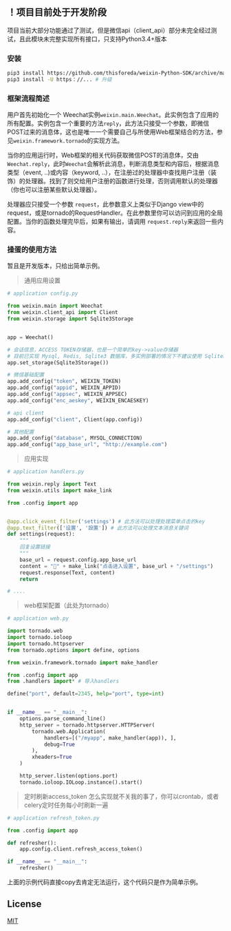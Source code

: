 ## ！项目目前处于开发阶段

项目当前大部分功能通过了测试，但是微信api（client_api）部分未完全经过测试，且此模块未完整实现所有接口，只支持Python3.4+版本

### 安装
``` bash
pip3 install https://github.com/thisforeda/weixin-Python-SDK/archive/master.zip # 安装
pip3 install -U https：//... # 升级
```


### 框架流程简述

用户首先初始化一个 Weechat实例`weixin.main.Weechat`。此实例包含了应用的所有配置。实例包含一个重要的方法`reply`，此方法只接受一个参数，即微信POST过来的消息体，这也是唯一一个需要自己与所使用Web框架结合的方法，参见`weixin.framework.tornado`的实现方法。

当你的应用运行时，Web框架的相关代码获取微信POST的消息体，交由`Weechat.reply`，此时`Weechat`会解析此消息，判断消息类型和内容后，根据消息类型（event, ..)或内容（keyword, ..），在注册过的处理器中查找用户注册（装饰）的处理器。找到了则交给用户注册的函数进行处理，否则调用默认的处理器（你也可以注册某些默认处理器）。

处理器应只接受一个参数 `request`，此参数意义上类似于Django view中的request，或是tornado的RequestHandler。在此参数里你可以访问到应用的全局配置。当你的函数处理完毕后，如果有输出，请调用 `request.reply`来返回一些内容。


### 操蛋的使用方法
暂且是开发版本，只给出简单示例。

> 通用应用设置
``` python
# application config.py

from weixin.main import Weechat
from weixin.client_api import Client
from weixin.storage import Sqlite3Storage


app = Weechat()

# 会话信息，ACCESS TOKEN存储器，也是一个简单的key->value存储器
# 目前已实现 Mysql, Redis, Sqlite3 数据库，多实例部署的情况下不建议使用 Sqlite3 存储器
app.set_storage(Sqlite3Storage())

# 微信基础配置
app.add_config("token", WEIXIN_TOKEN)
app.add_config("appid", WEIXIN_APPID)
app.add_config("appsec", WEIXIN_APPSEC)
app.add_config("enc_aeskey", WEIXIN_ENCAESKEY)

# api client
app.add_config("client", Client(app.config))

# 其他配置
app.add_config("database", MYSQL_CONNECTION)
app.add_config("app_base_url", "http://example.com")
```
> 应用实现

``` python
# application handlers.py

from weixin.reply import Text
from weixin.utils import make_link

from .config import app


@app.click_event_filter('settings') # 此方法可以处理处理菜单点击的key
@app.text_filter(['设置', '設置']) # 此方法可以处理文本消息关键词
def settings(request):
    """
    回复设置链接
    """
    base_url = request.config.app_base_url
    content = "🔧" + make_link("点击进入设置", base_url + "/settings")
    request.response(Text, content)
    return

# ....

```

> web框架配置（此处为tornado）
``` python
# application web.py

import tornado.web
import tornado.ioloop
import tornado.httpserver
from tornado.options import define, options

from weixin.framework.tornado import make_handler

from .config import app
from .handlers import* # 导入handlers

define("port", default=2345, help="port", type=int)


if __name__ == "__main__":
    options.parse_command_line()
    http_server = tornado.httpserver.HTTPServer(
        tornado.web.Application(
            handlers=[("/myapp", make_handler(app)), ],
            debug=True
        ),
        xheaders=True
    )

    http_server.listen(options.port)
    tornado.ioloop.IOLoop.instance().start()
```

> 定时刷新access_token
怎么实现就不关我的事了，你可以crontab，或者celery定时任务每小时刷新一遍
``` python
# application refresh_token.py

from .config import app

def refresher():
    app.config.client.refresh_access_token()

if __name__ == "__main__":
    refresher()
```

上面的示例代码直接copy去肯定无法运行，这个代码只是作为简单示例。

## License

[MIT](LICENSE)
